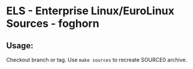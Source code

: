# ELS - Enterprise Linux/EuroLinux Sources - foghorn
 
## Usage:
  Checkout branch or tag. Use `make sources` to recreate  SOURCE0 archive.
